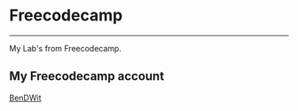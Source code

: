 # Freecodecamp

***

My Lab's from Freecodecamp.

## My Freecodecamp account

[BenDWit](https://www.freecodecamp.org/bendwit)
